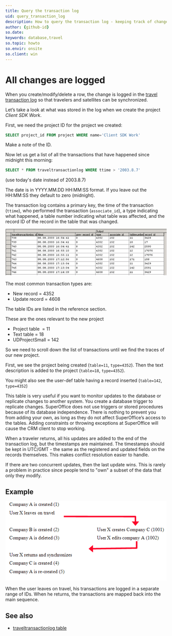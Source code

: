 ```yaml
---
title: Query the transaction log
uid: query_transaction_log
description: How to query the transaction log - keeping track of changes
author: {github-id}
so.date:
keywords: database,travel
so.topic: howto
so.envir: onsite
so.client: win
---
```


# All changes are logged

When you create/modify/delete a row, the change is logged in the [travel transaction log][2] so that travelers and satellites can be synchronized.

Let’s take a look at what was stored in the log when we create the project *Client SDK Work*.

First, we need the project ID for the project we created:

```SQL
SELECT project_id FROM project WHERE name='Client SDK Work'
```

Make a note of the ID.

Now let us get a list of all the transactions that have happened since midnight this morning:

```SQL
SELECT * FROM traveltransactionlog WHERE ttime > '2003.8.7'
```

(use today's date instead of 2003.8.7)

The date is in YYYY.MM.DD HH:MM:SS format. If you leave out the HH:MM:SS they default to zero (midnight).

The transaction log contains a primary key, the time of the transaction (`ttime`), who performed the transaction (`associate_id`), a type indicating what happened, a table number indicating what table was affected, and the record ID of the record in the table that was changed.

![x][img1]

The most common transaction types are:

* New record = 4352
* Update record = 4608

The table IDs are listed in the reference section.

These are the ones relevant to the new project

* Project table  = 11
* Text table = 18
* UDProjectSmall = 142

So we need to scroll down the list of transactions until we find the traces of our new project.

First, we see the project being created (`table=11`, `type=4352`). Then the text description is added to the project (`table=18`, `type=4352`).

You might also see the user-def table having a record inserted (`table=142`, `type=4352`)

This table is very useful if you want to monitor updates to the database or replicate changes to another system. You create a database trigger to replicate changes. SuperOffice does not use triggers or stored procedures because of its database independence. There is nothing to prevent you from adding your own, as long as they do not affect SuperOffice’s access to the tables. Adding constraints or throwing exceptions at SuperOffice will cause the CRM client to stop working.

When a traveler returns, all his updates are added to the end of the transaction log, but the timestamps are maintained. The timestamps should be kept in UTC/GMT - the same as the registered and updated fields on the records themselves. This makes conflict resolution easier to handle.

If there are two concurrent updates, then the last update wins. This is rarely a problem in practice since people tend to "own" a subset of the data that only they modify.

## Example

![x][img2]

When the user leaves on travel, his transactions are logged in a separate range of IDs. When he returns, the transactions are mapped back into the main sequence.

## See also

* [traveltransactionlog table][1]

<!-- Referenced links -->
[1]: ../tables/traveltransactionlog.md
[2]: index.md

<!-- Referenced images -->
[img1]: media/transactionlog.png
[img2]: media/screencap3.png
